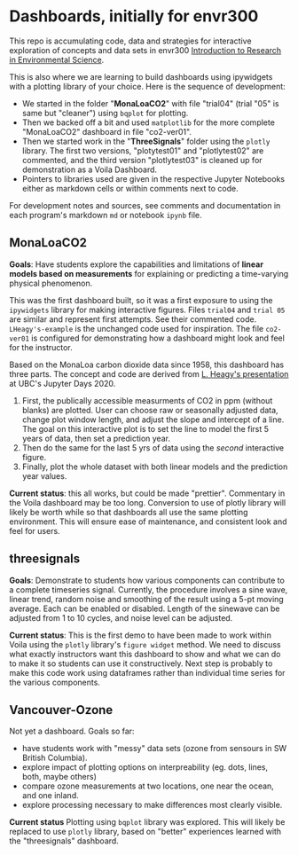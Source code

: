 # Dashboards, initially for envr300

This repo is accumulating code, data and strategies for interactive exploration of concepts and data sets in envr300 [Introduction to Research in Environmental Science](https://www.eoas.ubc.ca/academics/courses/envr300).

This is also where we are learning to build dashboards using ipywidgets with a plotting library of your choice. Here is the sequence of development:

* We started in the folder "**MonaLoaCO2**" with file "trial04" (trial "05" is same but "cleaner") using `bqplot` for plotting.
* Then we backed off a bit and used `matplotlib` for the more complete "MonaLoaCO2" dashboard in file "co2-ver01".
* Then we started work in the "**ThreeSignals**" folder using the `plotly` library. The first two versions, "plotytest01" and "plotlytest02" are commented, and the third version "plotlytest03" is cleaned up for demonstration as a Voila Dashboard.
* Pointers to libraries used are given in the respective Jupyter Notebooks either as markdown cells or within comments next to code.

For development notes and sources, see comments and documentation in each program's markdown `md` or notebook `ipynb` file.

## MonaLoaCO2

**Goals**: Have students explore the capabilities and limitations of **linear models based on measurements** for explaining or predicting a time-varying physical phenomenon.

This was the first dashboard built, so it was a first exposure to using the `ipywidgets` library for making interactive figures. Files `trial04` and `trial 05` are similar and represent first attempts. See their commented code. `LHeagy's-example` is the unchanged code used for inspiration. The file `co2-ver01` is configured for demonstrating how a dashboard might look and feel for the instructor.

Based on the MonaLoa carbon dioxide data since 1958, this dashboard has three parts. The concept and code are derived from [L. Heagy's presentation](https://ubc-dsci.github.io/jupyterdays/sessions/heagy/widgets-and-dashboards.html) at UBC's Jupyter Days 2020.

1. First, the publically accessible measurments of CO2 in ppm (without blanks) are plotted. User can choose raw or seasonally adjusted data, change plot window length, and adjust the slope and intercept of a line. The goal on this interactive plot is to set the line to model the first 5 years of data, then set a prediction year.
2. Then do the same for the last 5 yrs of data using the _second_ interactive figure.
3. Finally, plot the whole dataset with both linear models and the prediction year values. 

**Current status**: this all works, but could be made "prettier". Commentary in the Voila dashboard may be too long. Conversion to use of plotly library will likely be worth while so that dashboards all use the same plotting environment. This will ensure ease of maintenance, and consistent look and feel for users.

## threesignals

**Goals**: Demonstrate to students how various components can contribute to a complete timeseries signal. Currently, the procedure involves a sine wave, linear trend, random noise and smoothing of the result using a 5-pt moving average. Each can be enabled or disabled. Length of the sinewave can be adjusted from 1 to 10 cycles, and noise level can be adjusted.

**Current status**: This is the first demo to have been made to work within Voila using the `plotly` library's `figure widget` method. We need to discuss what exactly instructors want this dashboard to show and what we can do to make it so students can use it constructively. Next step is probably to make this code work using dataframes rather than individual time series for the various components. 

## Vancouver-Ozone

Not yet a dashboard. Goals so far:

* have students work with "messy" data sets (ozone from sensours in SW British Columbia).
* explore impact of plotting options on interpreability (eg. dots, lines, both, maybe others)
* compare ozone measurements at two locations, one near the ocean, and one inland.
* explore processing necessary to make differences most clearly visible.

**Current status** Plotting using `bqplot` library was explored. This will likely be replaced to use `plotly` library, based on "better" experiences learned with the "threesignals" dashboard.

```python

```
